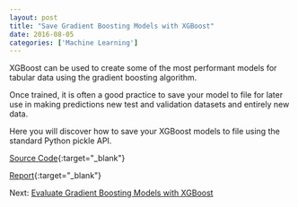 ```yaml
---
layout: post
title: "Save Gradient Boosting Models with XGBoost"
date: 2016-08-05
categories: ['Machine Learning']
---
```


XGBoost can be used to create some of the most performant models for tabular data using the gradient boosting algorithm.

Once trained, it is often a good practice to save your model to file for later use in making predictions new test and validation datasets and entirely new data.

Here you will discover how to save your XGBoost models to file using the standard Python pickle API.

[Source Code](https://github.com/srikanthpagadala/machine-learning-projects/tree/master/Save%20Gradient%20Boosting%20Models%20with%20XGBoost){:target="_blank"}

[Report](http://htmlpreview.github.io/?https://github.com/srikanthpagadala/machine-learning-projects/blob/master/Save%20Gradient%20Boosting%20Models%20with%20XGBoost/report.html){:target="_blank"}

Next: [Evaluate Gradient Boosting Models with XGBoost](/notes/2016/08/06/evaluate-gradient-boosting-models-with-xgboost)

